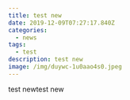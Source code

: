 ```yaml
---
title: test new
date: 2019-12-09T07:27:17.840Z
categories:
  - news
tags:
  - test
description: test new
image: /img/duywc-1u0aao4s0.jpeg
---
```

test newtest new
